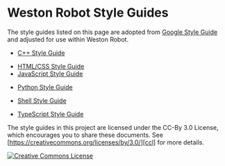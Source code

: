 # Weston Robot Style Guides

The style guides listed on this page are adopted from [Google Style Guide](https://westonrobot-dev.github.io/styleguide/) and adjusted for use within Weston Robot.

<!-- Every major open-source project has its own style guide: a set of conventions
(sometimes arbitrary) about how to write code for that project. It is much
easier to understand a large codebase when all the code in it is in a consistent
style.  -->

<!-- “Style” covers a lot of ground, from “use camelCase for variable names” to
“never use global variables” to “never use exceptions.” This project
([google/styleguide](https://github.com/google/styleguide)) links to the style
guidelines we use for Google code. If you are modifying a project that
originated at Google, you may be pointed to this page to see the style guides
that apply to that project. -->


<!-- *   [AngularJS Style Guide][angular] -->
<!-- *   [Common Lisp Style Guide][cl] -->
*   [C++ Style Guide][cpp]
<!-- *   [C# Style Guide][csharp] -->
<!-- *   [Go Style Guide][go] -->
*   [HTML/CSS Style Guide][htmlcss]
*   [JavaScript Style Guide][js]
<!-- *   [Java Style Guide][java] -->
<!-- *   [Objective-C Style Guide][objc] -->
*   [Python Style Guide][py]
<!-- *   [R Style Guide][r] -->
*   [Shell Style Guide][sh]
<!-- *   [Swift Style Guide][swift] -->
*   [TypeScript Style Guide][ts]
<!-- *   [Vim script Style Guide][vim] -->

<!-- This project also contains [cpplint][cpplint], a tool to assist with style guide
compliance, and [google-c-style.el][emacs], an Emacs settings file for Google
style.

If your project requires that you create a new XML document format, the
[XML Document Format Style Guide][xml] may be helpful. In addition to actual
style rules, it also contains advice on designing your own vs. adapting an
existing format, on XML instance document formatting, and on elements vs.
attributes. -->

The style guides in this project are licensed under the CC-By 3.0 License, which
encourages you to share these documents. See
[https://creativecommons.org/licenses/by/3.0/][ccl] for more details.

<!-- The following Google style guide lives outside of this project:
[Effective Dart][dart]. -->

<a rel="license" href="https://creativecommons.org/licenses/by/3.0/"><img alt="Creative Commons License" style="border-width:0" src="https://i.creativecommons.org/l/by/3.0/88x31.png" /></a>

[cpp]: https://westonrobot-dev.github.io/styleguide/cppguide.html
[csharp]: https://westonrobot-dev.github.io/styleguide/csharp-style.html
[swift]: https://google.github.io/swift/
[objc]: objcguide.md
[go]: go/
[java]: https://westonrobot-dev.github.io/styleguide/javaguide.html
[py]: https://westonrobot-dev.github.io/styleguide/pyguide.html
[r]: https://westonrobot-dev.github.io/styleguide/Rguide.html
[sh]: https://westonrobot-dev.github.io/styleguide/shellguide.html
[htmlcss]: https://westonrobot-dev.github.io/styleguide/htmlcssguide.html
[js]: https://westonrobot-dev.github.io/styleguide/jsguide.html
[ts]: https://westonrobot-dev.github.io/styleguide/tsguide.html
[angular]: https://westonrobot-dev.github.io/styleguide/angularjs-google-style.html
[cl]: https://westonrobot-dev.github.io/styleguide/lispguide.xml
[vim]: https://westonrobot-dev.github.io/styleguide/vimscriptguide.xml
[cpplint]: https://github.com/google/styleguide/tree/gh-pages/cpplint
[emacs]: https://raw.githubusercontent.com/google/styleguide/gh-pages/google-c-style.el
[xml]: https://westonrobot-dev.github.io/styleguide/xmlstyle.html
[dart]: https://www.dartlang.org/guides/language/effective-dart
[ccl]: https://creativecommons.org/licenses/by/3.0/
